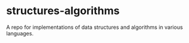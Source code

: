 # structures-algorithms
A repo for implementations of data structures and algorithms in various languages.
